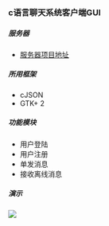 ### c语言聊天系统客户端GUI

##### 服务器
+ [服务器项目地址](https://github.com/quan930/c_im_system_server)

##### 所用框架
+ cJSON
+ GTK+ 2

##### 功能模块
+ 用户登陆
+ 用户注册
+ 单发消息
+ 接收离线消息

##### 演示
![](https://github.com/quan930/c_im_system_client_gui/blob/master/out.gif)